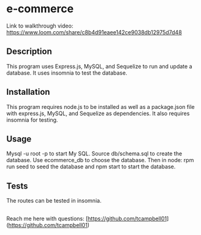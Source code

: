 # e-commerce

Link to walkthrough video: https://www.loom.com/share/c8b4d91eaee142ce9038db12975d7d48

## Description
This program uses Express.js, MySQL, and Sequelize to run and update a database.  It uses insomnia to test the database.  

## Installation

This program requires node.js to be installed as well as a package.json file with express.js, MySQL, and Sequelize as dependencies.  It also requires insomnia for testing. 

## Usage

Mysql -u root -p to start My SQL.  Source db/schema.sql to create the database. Use ecommerce_db to choose the database.  Then in node: rpm run seed to seed the database and npm start to start the database. 

## Tests

The routes can be tested in insomnia. 

## 

Reach me here with questions: [https://github.com/tcampbell01] (https://github.com/tcampbell01)


